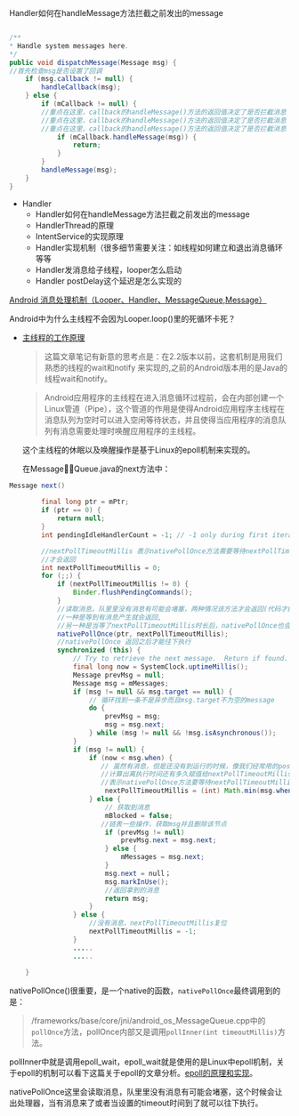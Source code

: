 Handler如何在handleMessage方法拦截之前发出的message

``` java

/**
* Handle system messages here.
*/
public void dispatchMessage(Message msg) {
//首先检查msg是否设置了回调
    if (msg.callback != null) {
        handleCallback(msg);
    } else {
        if (mCallback != null) {
        //重点在这里，callback的handleMessage()方法的返回值决定了是否拦截消息
        //重点在这里，callback的handleMessage()方法的返回值决定了是否拦截消息
        //重点在这里，callback的handleMessage()方法的返回值决定了是否拦截消息
            if (mCallback.handleMessage(msg)) {
                return;
            }
        }
        handleMessage(msg);
    }
}

```

*  Handler
   *  Handler如何在handleMessage方法拦截之前发出的message
   *  HandlerThread的原理
   *  IntentService的实现原理
   *  Handler实现机制（很多细节需要关注：如线程如何建立和退出消息循环等等
   *  Handler发消息给子线程，looper怎么启动
   *  Handler postDelay这个延迟是怎么实现的

[Android 消息处理机制（Looper、Handler、MessageQueue,Message）](https://www.jianshu.com/p/02962454adf7)

Android中为什么主线程不会因为Looper.loop()里的死循环卡死？
* [主线程的工作原理](https://haldir65.github.io/2016/10/12/2016-10-12-How-the-mainThread-work/)
  > 这篇文章笔记有新意的思考点是：在2.2版本以前，这套机制是用我们熟悉的线程的wait和notify 来实现的,之前的Android版本用的是Java的线程wait和notify。

  >Android应用程序的主线程在进入消息循环过程前，会在内部创建一个Linux管道（Pipe），这个管道的作用是使得Android应用程序主线程在消息队列为空时可以进入空闲等待状态，并且使得当应用程序的消息队列有消息需要处理时唤醒应用程序的主线程。

  这个主线程的休眠以及唤醒操作是基于Linux的epoll机制来实现的。

  在MessageQueue.java的next方法中：

```java
Message next() 
       
        final long ptr = mPtr;
        if (ptr == 0) {
            return null;
        }
        int pendingIdleHandlerCount = -1; // -1 only during first iteration

        //nextPollTimeoutMillis 表示nativePollOnce方法需要等待nextPollTimeoutMillis 
        //才会返回
        int nextPollTimeoutMillis = 0;
        for (;;) {
            if (nextPollTimeoutMillis != 0) {
                Binder.flushPendingCommands();
            }
            //读取消息，队里里没有消息有可能会堵塞，两种情况该方法才会返回(代码才能往下执行)
            //一种是等到有消息产生就会返回,
            //另一种是当等了nextPollTimeoutMillis时长后，nativePollOnce也会返回
            nativePollOnce(ptr, nextPollTimeoutMillis);
            //nativePollOnce 返回之后才能往下执行
            synchronized (this) {
                // Try to retrieve the next message.  Return if found.
                final long now = SystemClock.uptimeMillis();
                Message prevMsg = null;
                Message msg = mMessages;
                if (msg != null && msg.target == null) {
                    // 循环找到一条不是异步而且msg.target不为空的message
                    do {
                        prevMsg = msg;
                        msg = msg.next;
                    } while (msg != null && !msg.isAsynchronous());
                }
                if (msg != null) {
                    if (now < msg.when) {
                       // 虽然有消息，但是还没有到运行的时候，像我们经常用的postDelay,
                       //计算出离执行时间还有多久赋值给nextPollTimeoutMillis，
                       //表示nativePollOnce方法要等待nextPollTimeoutMillis时长后返回
                        nextPollTimeoutMillis = (int) Math.min(msg.when - now, Integer.MAX_VALUE);
                    } else {
                        // 获取到消息
                        mBlocked = false;
                       //链表一些操作，获取msg并且删除该节点 
                        if (prevMsg != null) 
                            prevMsg.next = msg.next;
                        } else {
                            mMessages = msg.next;
                        }
                        msg.next = null；
                        msg.markInUse();
                        //返回拿到的消息
                        return msg;
                    }
                } else {
                    //没有消息，nextPollTimeoutMillis复位
                    nextPollTimeoutMillis = -1;
                }
                .....
                .....
              
    }
```
nativePollOnce()很重要，是一个native的函数，``nativePollOnce``最终调用到的是：

> /frameworks/base/core/jni/android_os_MessageQueue.cpp中的``pollOnce``方法，pollOnce内部又是调用``pollInner(int timeoutMillis)``方法。

pollInner中就是调用epoll_wait，epoll_wait就是使用的是Linux中epoll机制，关于epoll的机制可以看下这篇关于epoll的文章分析。[epoll的原理和实现](https://tqr.ink/2017/10/05/implementation-of-epoll/)。

nativePollOnce这里会读取消息，队里里没有消息有可能会堵塞，这个时候会让出处理器，当有消息来了或者当设置的timeout时间到了就可以往下执行。